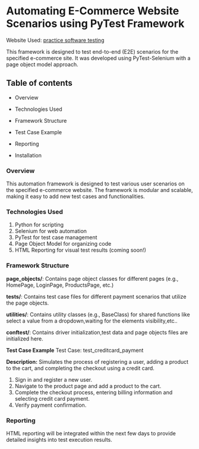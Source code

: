 # Automating E-Commerce Website Scenarios using PyTest Framework
Website Used: [practice software testing](https://practicesoftwaretesting.com)

This framework is designed to test end-to-end (E2E) scenarios for the specified e-commerce site. It was developed using PyTest-Selenium with a page object model approach.
## Table of contents
- Overview
* Technologies Used
+ Framework Structure
- Test Case Example
* Reporting
+ Installation

### Overview
This automation framework is designed to test various user scenarios on the specified e-commerce website. The framework is modular and scalable, making it easy to add new test cases and functionalities.

### Technologies Used
1. Python for scripting
2. Selenium for web automation
3. PyTest for test case management
4. Page Object Model for organizing code
5. HTML Reporting for visual test results (coming soon!)
   
### Framework Structure
**page_objects/**: Contains page object classes for different pages (e.g., HomePage, LoginPage, ProductsPage, etc.)

**tests/**: Contains test case files for different payment scenarios that utilize the page objects.

**utilities/**: Contains utility classes (e.g., BaseClass) for shared functions like select a value from a dropdown,waiting for the elements visibility,etc..

**conftest/**: Contains driver initialization,test data and page objects files are initialized here.

**Test Case Example**
Test Case: test_creditcard_payment

**Description:**
Simulates the process of registering a user, adding a product to the cart, and completing the checkout using a credit card.
1. Sign in and register a new user.
2. Navigate to the product page and add a product to the cart.
3. Complete the checkout process, entering billing information and selecting credit card payment.
4. Verify payment confirmation.

### Reporting
HTML reporting will be integrated within the next few days to provide detailed insights into test execution results.
